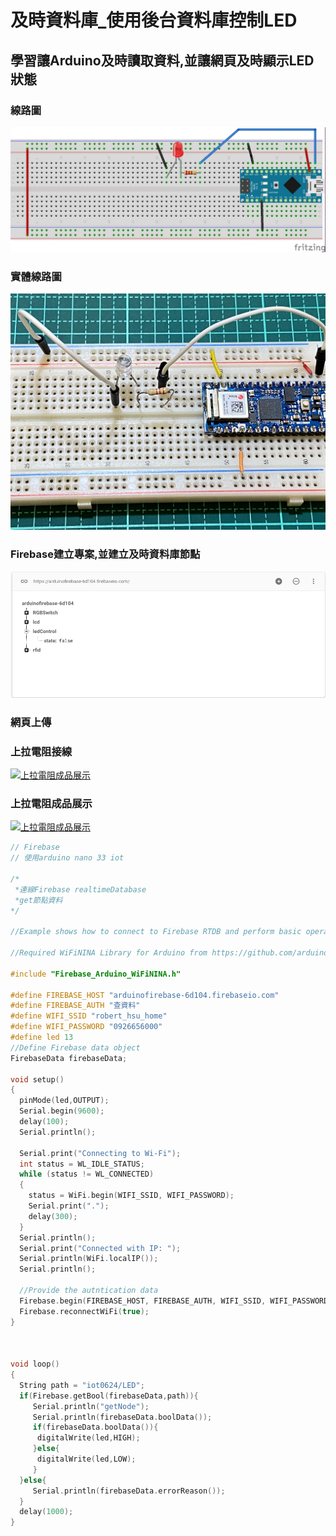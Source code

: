 # 及時資料庫_使用後台資料庫控制LED
## 學習讓Arduino及時讀取資料,並讓網頁及時顯示LED狀態
### 線路圖
[![上拉電阻線路圖](led_control_bb.jpg)](led_control_bb.pdf)

### 實體線路圖
![](IMG_0403.png)

### Firebase建立專案,並建立及時資料庫節點
![](及時資料庫節點.png)

### 網頁上傳

### 上拉電阻接線
[![上拉電阻成品展示](https://img.youtube.com/vi/y28I-Kwlljg/2.jpg)](https://youtu.be/y28I-Kwlljg)

### 上拉電阻成品展示
[![上拉電阻成品展示](https://img.youtube.com/vi/_LYhqSXSdy8/1.jpg)](https://youtu.be/_LYhqSXSdy8)



```C++
// Firebase
// 使用arduino nano 33 iot

/*
 *連線Firebase realtimeDatabase
 *get節點資料
*/

//Example shows how to connect to Firebase RTDB and perform basic operation for set, get, push and update data to database

//Required WiFiNINA Library for Arduino from https://github.com/arduino-libraries/WiFiNINA

#include "Firebase_Arduino_WiFiNINA.h"

#define FIREBASE_HOST "arduinofirebase-6d104.firebaseio.com"
#define FIREBASE_AUTH "查資料"
#define WIFI_SSID "robert_hsu_home"
#define WIFI_PASSWORD "0926656000"
#define led 13
//Define Firebase data object
FirebaseData firebaseData;

void setup()
{
  pinMode(led,OUTPUT);
  Serial.begin(9600);
  delay(100);
  Serial.println();

  Serial.print("Connecting to Wi-Fi");
  int status = WL_IDLE_STATUS;
  while (status != WL_CONNECTED)
  {
    status = WiFi.begin(WIFI_SSID, WIFI_PASSWORD);
    Serial.print(".");
    delay(300);
  }
  Serial.println();
  Serial.print("Connected with IP: ");
  Serial.println(WiFi.localIP());
  Serial.println();

  //Provide the autntication data
  Firebase.begin(FIREBASE_HOST, FIREBASE_AUTH, WIFI_SSID, WIFI_PASSWORD);
  Firebase.reconnectWiFi(true);
}

 

void loop()
{
  String path = "iot0624/LED";
  if(Firebase.getBool(firebaseData,path)){
     Serial.println("getNode");
     Serial.println(firebaseData.boolData());
     if(firebaseData.boolData()){
      digitalWrite(led,HIGH);
     }else{
      digitalWrite(led,LOW);
     }
  }else{
     Serial.println(firebaseData.errorReason());
  }  
  delay(1000);
}
```

